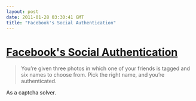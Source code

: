 ```yaml
---
layout: post
date: 2011-01-28 03:30:41 GMT
title: "Facebook's Social Authentication"
---
```

# [Facebook's Social Authentication](http://venomousporridge.com/post/2958967487/facebook-social-auth)

> You’re given three photos in which one of your friends is tagged and six names to choose from. Pick the right name, and you’re authenticated.

As a captcha solver.